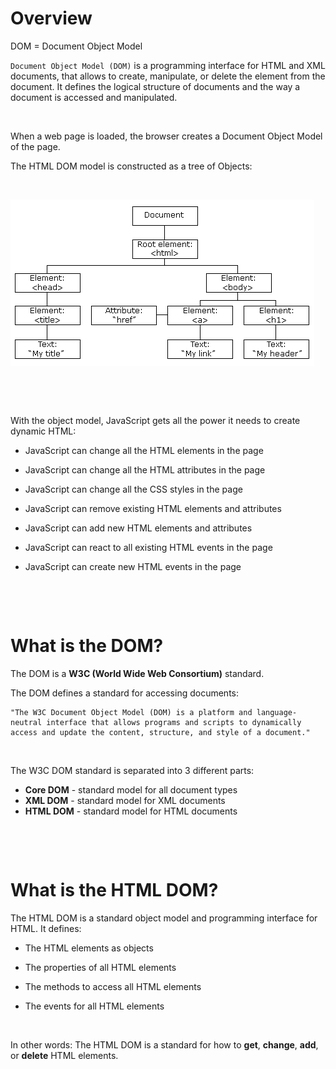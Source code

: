 # Overview

DOM = Document Object Model

`Document Object Model (DOM)` is a programming interface for HTML and XML documents, that allows to create, manipulate, or delete the element from the document. It defines the logical structure of documents and the way a document is accessed and manipulated.

&nbsp;

When a web page is loaded, the browser creates a Document Object Model of the page.

The HTML DOM model is constructed as a tree of Objects:

&nbsp;

<img src="../../../assets/DOM-intro.png">

&nbsp;

&nbsp;


With the object model, JavaScript gets all the power it needs to create dynamic HTML:

- JavaScript can change all the HTML elements in the page

- JavaScript can change all the HTML attributes in the page
- JavaScript can change all the CSS styles in the page
- JavaScript can remove existing HTML elements and attributes
- JavaScript can add new HTML elements and attributes
- JavaScript can react to all existing HTML events in the page
- JavaScript can create new HTML events in the page

&nbsp;

&nbsp;

# What is the DOM?

The DOM is a **W3C (World Wide Web Consortium)** standard.

The DOM defines a standard for accessing documents:

    "The W3C Document Object Model (DOM) is a platform and language-neutral interface that allows programs and scripts to dynamically access and update the content, structure, and style of a document."

&nbsp;

The W3C DOM standard is separated into 3 different parts:

- **Core DOM** - standard model for all document types
- **XML DOM** - standard model for XML documents
- **HTML DOM** - standard model for HTML documents

&nbsp;

&nbsp;

# What is the HTML DOM?

The HTML DOM is a standard object model and programming interface for HTML. It defines:

- The HTML elements as objects

- The properties of all HTML elements
- The methods to access all HTML elements
- The events for all HTML elements

&nbsp;

In other words: The HTML DOM is a standard for how to **get**, **change**, **add**, or **delete** HTML elements.

&nbsp;

&nbsp;

